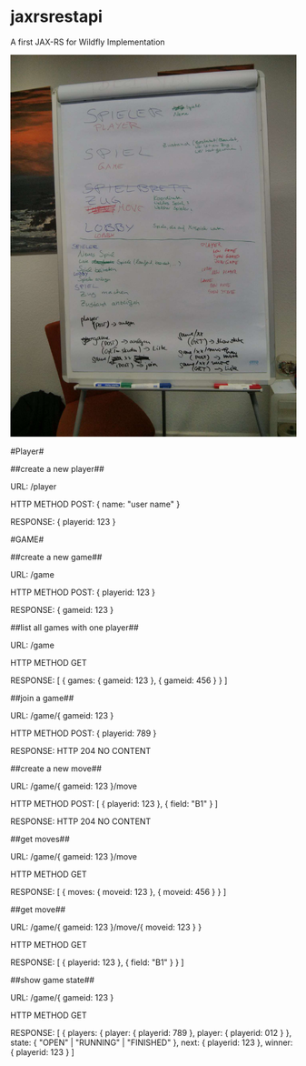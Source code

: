 jaxrsrestapi
============

A first JAX-RS for Wildfly Implementation

![Brainstorming](brainstorming.jpg)

#Player#

##create a new player##

URL: /player

HTTP METHOD POST: { name: "user name" }

RESPONSE: { playerid: 123 }

#GAME#

##create a new game##

URL: /game

HTTP METHOD POST: { playerid: 123 }

RESPONSE: { gameid: 123 }

##list all games with one player##

URL: /game

HTTP METHOD GET

RESPONSE: [ { games: { gameid: 123 }, { gameid: 456 } } ]

##join a game##

URL: /game/{ gameid: 123 }

HTTP METHOD POST: { playerid: 789 }

RESPONSE: HTTP 204 NO CONTENT

##create a new move##

URL: /game/{ gameid: 123 }/move

HTTP METHOD POST: [ { playerid: 123 }, { field: "B1" } ]

RESPONSE: HTTP 204 NO CONTENT

##get moves##

URL: /game/{ gameid: 123 }/move

HTTP METHOD GET

RESPONSE: [ { moves: { moveid: 123 }, { moveid: 456 } } ]

##get move##

URL: /game/{ gameid: 123 }/move/{ moveid: 123 } }

HTTP METHOD GET

RESPONSE: [ { playerid: 123 }, { field: "B1" } } ]


##show game state##

URL: /game/{ gameid: 123 }

HTTP METHOD GET

RESPONSE: [ { players: { player: { playerid: 789 }, player: { playerid: 012 } }, state: { "OPEN" | "RUNNING" | "FINISHED" }, next: { playerid: 123 }, winner: { playerid: 123 } ]
